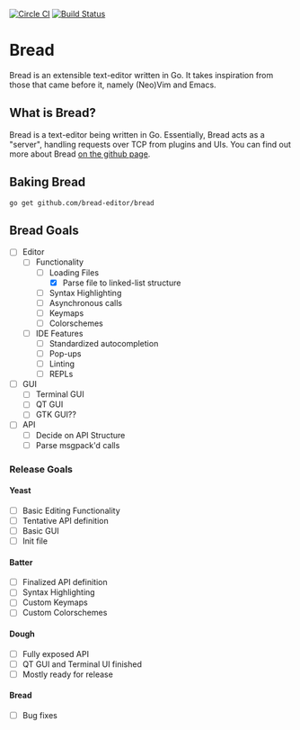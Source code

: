 [![Circle CI](https://circleci.com/gh/bread-editor/bread.svg?style=svg)](https://circleci.com/gh/bread-editor/bread) [![Build Status](https://travis-ci.org/bread-editor/bread.svg?branch=master)](https://travis-ci.org/bread-editor/bread)

# Bread
Bread is an extensible text-editor written in Go. It takes inspiration from those that came before it, namely (Neo)Vim and Emacs.

## What is Bread?
Bread is a text-editor being written in Go. Essentially, Bread acts as a "server", handling requests over TCP from plugins and UIs. You can find out more about Bread [on the github page](https://bread-editor.github.io).

## Baking Bread
```
go get github.com/bread-editor/bread
```

## Bread Goals
- [ ] Editor
  - [ ] Functionality
	- [ ] Loading Files
	  - [x] Parse file to linked-list structure
	- [ ] Syntax Highlighting
	- [ ] Asynchronous calls
	- [ ] Keymaps
	- [ ] Colorschemes
  - [ ] IDE Features
	- [ ] Standardized autocompletion
	- [ ] Pop-ups
	- [ ] Linting
	- [ ] REPLs
- [ ] GUI
  - [ ] Terminal GUI
  - [ ] QT GUI
  - [ ] GTK GUI??
- [ ] API
  - [ ] Decide on API Structure
  - [ ] Parse msgpack'd calls

### Release Goals
#### Yeast
- [ ] Basic Editing Functionality
- [ ] Tentative API definition
- [ ] Basic GUI
- [ ] Init file

#### Batter
- [ ] Finalized API definition
- [ ] Syntax Highlighting
- [ ] Custom Keymaps
- [ ] Custom Colorschemes

#### Dough
- [ ] Fully exposed API
- [ ] QT GUI and Terminal UI finished
- [ ] Mostly ready for release

#### Bread
- [ ] Bug fixes
